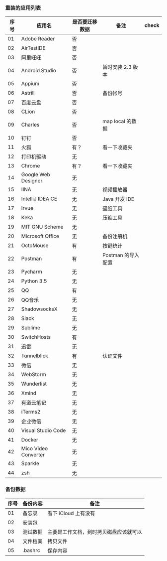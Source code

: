 ### 重装的应用列表
序号 | 应用名 | 是否要迁移数据 | 备注 | check
---- | ----- | ---------- | ---- | ----
01 | Adobe Reader | 否 | 
02 | AirTestIDE | 否 | 
03 | 阿里旺旺 | 否 | 
04 | Android Studio | 否 | 暂时安装 2.3 版本
05 | Appium | 否 | 
06 | Astrill | 否 | 备份帐号 
07 | 百度云盘 | 否 | 
08 | CLion | 否 |
09 | Charles | 否 | map local 的数据
10 | 钉钉 | 否 | 
11 | 火狐 | 有？ | 看一下收藏夹
12 | 打印机驱动 | 无 | 
13 | Chrome | 有？ | 看一下收藏夹
14 | Google Web Designer | 无 |
15 | IINA | 无 | 视频播放器 
16 | IntelliJ IDEA CE | 无 | Java 开发 IDE
17 | Irvue | 无 | 壁纸工具
18 | Keka | 无 | 压缩工具
19 | MIT:GNU Scheme | 无 | 
20 | Microsoft Office | 无 | 备份注册机
21 | OctoMouse | 有 | 按键统计
22 | Postman | 有 | Postman 的导入配置
23 | Pycharm | 无 | 
24 | Python 3.5 | 无 |
25 | QQ | 有 |
26 | QQ音乐 | 无 |
27 | ShadowsocksX | 无 |
28 | Slack | 无 | 
29 | Sublime | 无 | 
30 | SwitchHosts | 有 | 
31 | 迅雷 | 无 |
32 | Tunnelblick | 有 | 认证文件
33 | 微信 | 无 |
34 | WebStorm | 无 |
35 | Wunderlist | 无 | 
36 | Xmind | 无 |
37 | 有道云笔记 | 无 |
38 | iTerms2 | 无 |
39 | 企业微信 | 无 |
40 | Visual Studio Code | 无 |
41 | Docker | 无 | 
42 | Mico Video Converter | 无 |
43 | Sparkle | 无 |
44 | zsh | 无 |

### 备份数据
序号 | 备份内容 | 备注 
---- | ------ | ---- 
01 | 备忘录 | 看下 iCloud 上有没有
02 | 安装包 | 
03 | 测试数据 | 主要是工作文档，到时拷贝磁盘应该就可以
04 | 文件档案 | 拷贝文件
05 | .bashrc | 保存内容
